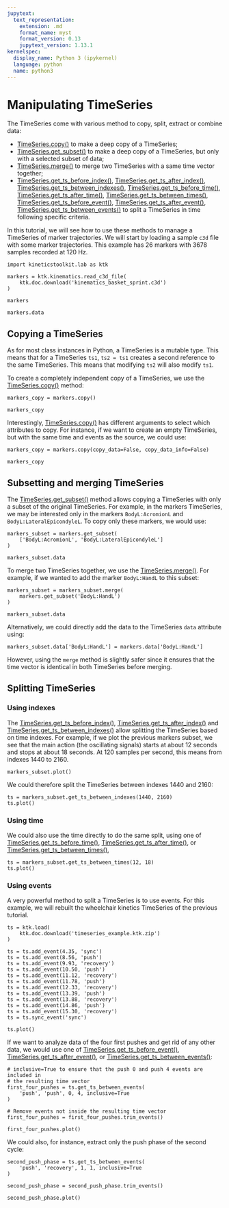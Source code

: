 ```yaml
---
jupytext:
  text_representation:
    extension: .md
    format_name: myst
    format_version: 0.13
    jupytext_version: 1.13.1
kernelspec:
  display_name: Python 3 (ipykernel)
  language: python
  name: python3
---
```


# Manipulating TimeSeries

The TimeSeries come with various method to copy, split, extract or combine data:

- [TimeSeries.copy()](api/kineticstoolkit.TimeSeries.copy.rst) to make a deep copy of a TimeSeries;
- [TimeSeries.get_subset()](api/kineticstoolkit.TimeSeries.get_subset.rst) to make a deep copy of a TimeSeries, but only with a selected subset of data;
- [TimeSeries.merge()](api/kineticstoolkit.TimeSeries.merge.rst) to merge two TimeSeries with a same time vector together;
- [TimeSeries.get_ts_before_index()](api/kineticstoolkit.TimeSeries.get_ts_before_index.rst),
  [TimeSeries.get_ts_after_index()](api/kineticstoolkit.TimeSeries.get_ts_after_index.rst),
  [TimeSeries.get_ts_between_indexes()](api/kineticstoolkit.TimeSeries.get_ts_between_indexes.rst),
  [TimeSeries.get_ts_before_time()](api/kineticstoolkit.TimeSeries.get_ts_before_time.rst),
  [TimeSeries.get_ts_after_time()](api/kineticstoolkit.TimeSeries.get_ts_after_time.rst),
  [TimeSeries.get_ts_between_times()](api/kineticstoolkit.TimeSeries.get_ts_between_times.rst),
  [TimeSeries.get_ts_before_event()](api/kineticstoolkit.TimeSeries.get_ts_before_event.rst),
  [TimeSeries.get_ts_after_event()](api/kineticstoolkit.TimeSeries.get_ts_after_event.rst),
  [TimeSeries.get_ts_between_events()](api/kineticstoolkit.TimeSeries.get_ts_between_events.rst) to split a TimeSeries in time following specific criteria.

In this tutorial, we will see how to use these methods to manage a TimeSeries of marker trajectories. We will start by loading a sample `c3d` file with some marker trajectories. This example has 26 markers with 3678 samples recorded at 120 Hz.

```{code-cell} ipython3
import kineticstoolkit.lab as ktk

markers = ktk.kinematics.read_c3d_file(
    ktk.doc.download('kinematics_basket_sprint.c3d')
)

markers
```

```{code-cell} ipython3
markers.data
```

## Copying a TimeSeries

As for most class instances in Python, a TimeSeries is a mutable type. This means that for a TimeSeries `ts1`, `ts2 = ts1` creates a second reference to the same TimeSeries. This means that modifying `ts2` will also modify `ts1`.

To create a completely independent copy of a TimeSeries, we use the [TimeSeries.copy()](api/kineticstoolkit.TimeSeries.copy.rst) method:

```{code-cell} ipython3
markers_copy = markers.copy()

markers_copy
```

Interestingly, [TimeSeries.copy()](api/kineticstoolkit.TimeSeries.copy.rst) has different arguments to select which attributes to copy. For instance, if we want to create an empty TimeSeries, but with the same time and events as the source, we could use:

```{code-cell} ipython3
markers_copy = markers.copy(copy_data=False, copy_data_info=False)

markers_copy
```

## Subsetting and merging TimeSeries

The [TimeSeries.get_subset()](api/kineticstoolkit.TimeSeries.get_subset.rst) method allows copying a TimeSeries with only a subset of the original TimeSeries. For example, in the markers TimeSeries, we may be interested only in the markers `BodyL:AcromionL` and `BodyL:LateralEpicondyleL`. To copy only these markers, we would use:

```{code-cell} ipython3
markers_subset = markers.get_subset(
    ['BodyL:AcromionL', 'BodyL:LateralEpicondyleL']
)

markers_subset.data
```

To merge two TimeSeries together, we use the [TimeSeries.merge()](api/kineticstoolkit.TimeSeries.merge.rst). For example, if we wanted to add the marker `BodyL:HandL` to this subset:

```{code-cell} ipython3
markers_subset = markers_subset.merge(
    markers.get_subset('BodyL:HandL')
)

markers_subset.data
```

Alternatively, we could directly add the data to the TimeSeries `data` attribute using:

```
markers_subset.data['BodyL:HandL'] = markers.data['BodyL:HandL']
```

However, using the `merge` method is slightly safer since it ensures that the time vector is identical in both TimeSeries before merging.

## Splitting TimeSeries

### Using indexes

The
[TimeSeries.get_ts_before_index()](api/kineticstoolkit.TimeSeries.get_ts_before_index.rst),
[TimeSeries.get_ts_after_index()](api/kineticstoolkit.TimeSeries.get_ts_after_index.rst) and
[TimeSeries.get_ts_between_indexes()](api/kineticstoolkit.TimeSeries.get_ts_between_indexes.rst)
allow splitting the TimeSeries based on time indexes. For example, if we plot the previous markers subset, we see that the main action (the oscillating signals) starts at about 12 seconds and stops at about 18 seconds. At 120 samples per second, this means from indexes 1440 to 2160.

```{code-cell} ipython3
markers_subset.plot()
```

We could therefore split the TimeSeries between indexes 1440 and 2160:

```{code-cell} ipython3
ts = markers_subset.get_ts_between_indexes(1440, 2160)
ts.plot()
```

### Using time

We could also use the time directly to do the same split, using one of
[TimeSeries.get_ts_before_time()](api/kineticstoolkit.TimeSeries.get_ts_before_time.rst),
[TimeSeries.get_ts_after_time()](api/kineticstoolkit.TimeSeries.get_ts_after_time.rst), or
[TimeSeries.get_ts_between_times()](api/kineticstoolkit.TimeSeries.get_ts_between_times.rst),

```{code-cell} ipython3
ts = markers_subset.get_ts_between_times(12, 18)
ts.plot()
```

### Using events

A very powerful method to split a TimeSeries is to use events. For this example, we will rebuilt the wheelchair kinetics TimeSeries of the previous tutorial.

```{code-cell} ipython3
ts = ktk.load(
    ktk.doc.download('timeseries_example.ktk.zip')
)

ts = ts.add_event(4.35, 'sync')
ts = ts.add_event(8.56, 'push')
ts = ts.add_event(9.93, 'recovery')
ts = ts.add_event(10.50, 'push')
ts = ts.add_event(11.12, 'recovery')
ts = ts.add_event(11.78, 'push')
ts = ts.add_event(12.33, 'recovery')
ts = ts.add_event(13.39, 'push')
ts = ts.add_event(13.88, 'recovery')
ts = ts.add_event(14.86, 'push')
ts = ts.add_event(15.30, 'recovery')
ts = ts.sync_event('sync')

ts.plot()
```

If we want to analyze data of the four first pushes and get rid of any other data, we would use one of
[TimeSeries.get_ts_before_event()](api/kineticstoolkit.TimeSeries.get_ts_before_event.rst),
[TimeSeries.get_ts_after_event()](api/kineticstoolkit.TimeSeries.get_ts_after_event.rst), or
[TimeSeries.get_ts_between_events()](api/kineticstoolkit.TimeSeries.get_ts_between_events.rst):

```{code-cell} ipython3
# inclusive=True to ensure that the push 0 and push 4 events are included in
# the resulting time vector
first_four_pushes = ts.get_ts_between_events(
    'push', 'push', 0, 4, inclusive=True
)

# Remove events not inside the resulting time vector
first_four_pushes = first_four_pushes.trim_events()

first_four_pushes.plot()
```

We could also, for instance, extract only the push phase of the second cycle:

```{code-cell} ipython3
second_push_phase = ts.get_ts_between_events(
    'push', 'recovery', 1, 1, inclusive=True
)

second_push_phase = second_push_phase.trim_events()

second_push_phase.plot()
```
